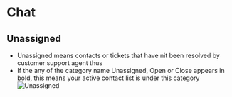 # Chat
## Unassigned
+ Unassigned means contacts or tickets that have nit been resolved by customer support agent thus 
+ If the any of the category name Unassigned, Open or Close appears in bold, this means your active contact list is under this category ![Unassigned](../../static/img/chats_img/tabs.jpg)